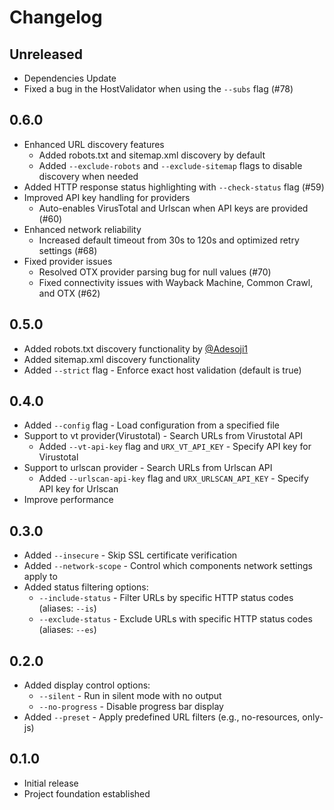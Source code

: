 # Changelog

## Unreleased

- Dependencies Update
- Fixed a bug in the HostValidator when using the `--subs` flag (#78)

## 0.6.0

- Enhanced URL discovery features
  - Added robots.txt and sitemap.xml discovery by default
  - Added `--exclude-robots` and `--exclude-sitemap` flags to disable discovery when needed
- Added HTTP response status highlighting with `--check-status` flag (#59)
- Improved API key handling for providers
  - Auto-enables VirusTotal and Urlscan when API keys are provided (#60)
- Enhanced network reliability
  - Increased default timeout from 30s to 120s and optimized retry settings (#68)
- Fixed provider issues
  - Resolved OTX provider parsing bug for null values (#70)
  - Fixed connectivity issues with Wayback Machine, Common Crawl, and OTX (#62)

## 0.5.0

- Added robots.txt discovery functionality by [@Adesoji1](https://github.com/Adesoji1)
- Added sitemap.xml discovery functionality
- Added `--strict` flag - Enforce exact host validation (default is true)

## 0.4.0

- Added `--config` flag - Load configuration from a specified file
- Support to vt provider(Virustotal) - Search URLs from Virustotal API
  - Added `--vt-api-key` flag and `URX_VT_API_KEY` - Specify API key for Virustotal
- Support to urlscan provider - Search URLs from Urlscan API
  - Added `--urlscan-api-key` flag and `URX_URLSCAN_API_KEY` - Specify API key for Urlscan
- Improve performance

## 0.3.0

- Added `--insecure` - Skip SSL certificate verification
- Added `--network-scope` - Control which components network settings apply to
- Added status filtering options:
  - `--include-status` - Filter URLs by specific HTTP status codes (aliases: `--is`)
  - `--exclude-status` - Exclude URLs with specific HTTP status codes (aliases: `--es`)

## 0.2.0

- Added display control options:
  - `--silent` - Run in silent mode with no output
  - `--no-progress` - Disable progress bar display
- Added `--preset` - Apply predefined URL filters (e.g., no-resources, only-js)

## 0.1.0

- Initial release
- Project foundation established
